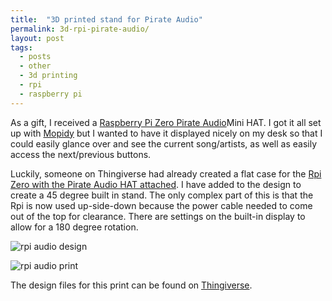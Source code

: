 ```yaml
---
title:  "3D printed stand for Pirate Audio"
permalink: 3d-rpi-pirate-audio/
layout: post
tags: 
  - posts
  - other
  - 3d printing
  - rpi
  - raspberry pi
---
```


As a gift, I received a [Raspberry Pi Zero Pirate Audio](https://shop.pimoroni.com/products/pirate-audio-line-out)Mini HAT. I got it all set up with [Mopidy](https://mopidy.com/) but I wanted to have it displayed nicely on my desk so that I could easily glance over and see the current song/artists, as well as easily access the next/previous buttons. 

Luckily, someone on Thingiverse had already created a flat case for the [Rpi Zero with the Pirate Audio HAT attached](https://www.thingiverse.com/thing:4087948). I have added to the design to create a 45 degree built in stand. The only complex part of this is that the Rpi is now used up-side-down because the power cable needed to come out of the top for clearance. There are settings on the built-in display to allow for a 180 degree rotation. 

![rpi audio design](rpi-audio.png)

![rpi audio print](rpi-audio.jpg)

The design files for this print can be found on [Thingiverse](https://www.thingiverse.com/thing:5248110).